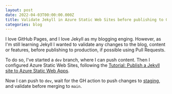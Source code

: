 ```yaml
---
layout: post
date: 2022-04-03T00:00:00.000Z
title: Validate Jekyll in Azure Static Web Sites before publishing to GitHub Pages
categories: blog
---
```


I love GitHub Pages, and I love Jekyll as my blogging enging. However, as I'm still learning Jekyll I wanted to validate any changes to the blog, content or features, before publishing to production, if possible using Pull Requests.

To do so, I've started a `dev` branch, where I can push content. Then I configured Azure Static Web Sites, following the [Tutorial: Publish a Jekyll site to Azure Static Web Apps](https://docs.microsoft.com/en-us/azure/static-web-apps/publish-jekyll).

Now I can push to `dev`, wait for the GH action to push changes to [staging](https://blog-dev.rido.dev), and validate before merging to `main`.

